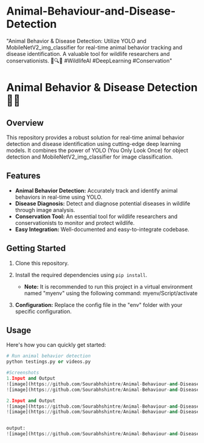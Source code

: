 # Animal-Behaviour-and-Disease-Detection
"Animal Behavior &amp; Disease Detection: Utilize YOLO and MobileNetV2_img_classifier for real-time animal behavior tracking and disease identification. A valuable tool for wildlife researchers and conservationists. 🦁🔍🦠 #WildlifeAI #DeepLearning #Conservation"

# Animal Behavior & Disease Detection 🦁🦠

## Overview

This repository provides a robust solution for real-time animal behavior detection and disease identification using cutting-edge deep learning models. It combines the power of YOLO (You Only Look Once) for object detection and MobileNetV2_img_classifier for image classification.

## Features

- **Animal Behavior Detection:** Accurately track and identify animal behaviors in real-time using YOLO.
- **Disease Diagnosis:** Detect and diagnose potential diseases in wildlife through image analysis.
- **Conservation Tool:** An essential tool for wildlife researchers and conservationists to monitor and protect wildlife.
- **Easy Integration:** Well-documented and easy-to-integrate codebase.

## Getting Started

1. Clone this repository.
2. Install the required dependencies using `pip install`.

   - **Note:** It is recommended to run this project in a virtual environment named "myenv" using the following command:
    myenv/Script/activate

3. **Configuration:** Replace the config file in the "env" folder with your specific configuration.

## Usage

Here's how you can quickly get started:

```python
# Run animal behavior detection
python testings.py or videos.py

#Screenshots
1.Input and Output
![image](https://github.com/Sourabhshintre/Animal-Behaviour-and-Disease-Detection/assets/96312514/126de5d5-4240-4ac3-9899-35e393896979)
![image](https://github.com/Sourabhshintre/Animal-Behaviour-and-Disease-Detection/assets/96312514/5b1d04c5-e314-4869-b6cb-f6808d433e1b)

2.Input and Output
![image](https://github.com/Sourabhshintre/Animal-Behaviour-and-Disease-Detection/assets/96312514/c6445892-b4ae-4229-884e-314aad77e448)
![image](https://github.com/Sourabhshintre/Animal-Behaviour-and-Disease-Detection/assets/96312514/16b2e390-28c6-4e77-b64e-c7e105a361c8)


output:
![image](https://github.com/Sourabhshintre/Animal-Behaviour-and-Disease-Detection/assets/96312514/699540e4-36a7-43e6-a918-74b3a115a79f)





